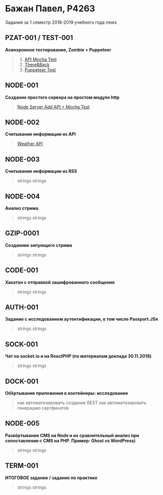 # Бажан Павел, P4263

Задания за 1 семестр 2018-2019 учебного года news

## PZAT-001 / TEST-001

**Асинхронное тестирование, Zombie + Puppeteer**

> 01. [API Mocha Test](https://github.com/PavelBazhan/ifmo-results-3/tree/master/2018_09_07/01)
> 02. [There&Back](https://github.com/PavelBazhan/ifmo-results-3/tree/master/2018_09_07/02)
> 03. [Puppeteer Test](https://github.com/PavelBazhan/ifmo-results-3/tree/master/2018_09_07/03)

## NODE-001

**Создание простого сервера на простом модуле http**

> [Node Server Add API + Mocha Test](https://github.com/PavelBazhan/ifmo-results-3/tree/master/2018_09_14/simpleNodeServer)

## NODE-002

**Считывание информации из API**

> [Weather API](https://github.com/PavelBazhan/ifmo-results-3/tree/master/weather_task)

## NODE-003

**Считывание информации из RSS**

> strings
> strings

## NODE-004

**Анализ стрима**

> strings
> strings

## GZIP-0001

**Созданиие зипующего стрима**

> strings
> strings

## CODE-001

**Хакатон с отправкой зашифрованного сообщения**

> strings
> strings

## AUTH-001

**Задание с исследованием аутентификации, в том числе Passport.JSя**

> strings
> strings

## SOCK-001

**Чат на socket.io и на ReactPHP (по материалам доклада 30.11.2018)**

> strings
> strings

## DOCK-001

**Обёртывание приложения в контейнеры: исследование**

> как автоматизировать создание REST
> как автоматизировать генерацию сертфикатов

## NODE-005

**Развёртывание CMS на Node и их сравнительный анализ при сопоставлении с CMS на PHP. Пример: Ghost vs WordPress)**

> strings
> strings

## TERM-001

**ИТОГОВОЕ задание / задание по практике**

> strings
> strings
